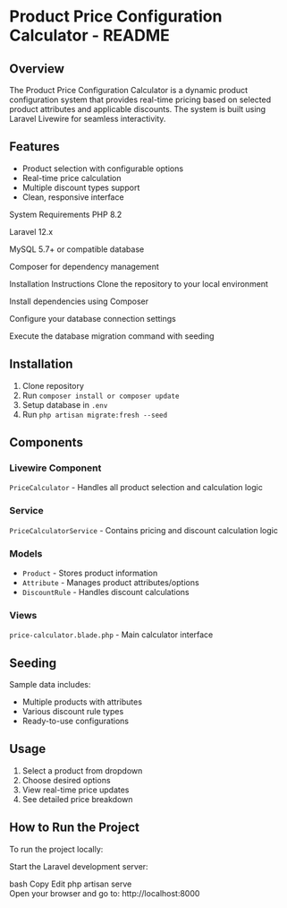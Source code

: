 # Product Price Configuration Calculator - README

## Overview
The Product Price Configuration Calculator is a dynamic product configuration system that provides real-time pricing based on selected product attributes and applicable discounts. The system is built using Laravel Livewire for seamless interactivity.

## Features
- Product selection with configurable options
- Real-time price calculation
- Multiple discount types support
- Clean, responsive interface


System Requirements
PHP 8.2

Laravel 12.x 

MySQL 5.7+ or compatible database

Composer for dependency management

Installation Instructions
Clone the repository to your local environment

Install dependencies using Composer

Configure your database connection settings

Execute the database migration command with seeding


## Installation
1. Clone repository
2. Run `composer install or composer update`
3. Setup database in `.env`
4. Run `php artisan migrate:fresh --seed`

## Components

### Livewire Component
`PriceCalculator` - Handles all product selection and calculation logic

### Service
`PriceCalculatorService` - Contains pricing and discount calculation logic

### Models
- `Product` - Stores product information
- `Attribute` - Manages product attributes/options
- `DiscountRule` - Handles discount calculations

### Views
`price-calculator.blade.php` - Main calculator interface

## Seeding
Sample data includes:
- Multiple products with attributes
- Various discount rule types
- Ready-to-use configurations

## Usage
1. Select a product from dropdown
2. Choose desired options
3. View real-time price updates
4. See detailed price breakdown


## How to Run the Project
To run the project locally:

Start the Laravel development server:

bash
Copy
Edit
php artisan serve  
Open your browser and go to:
http://localhost:8000



